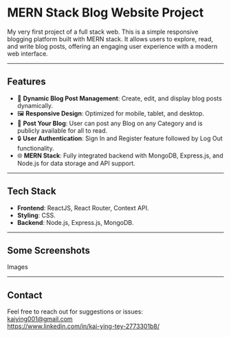 # **MERN Stack Blog Website Project**

My very first project of a full stack web. This is a simple responsive blogging platform built with MERN stack. It allows users to explore, read, and write blog posts, offering an engaging user experience with a modern web interface.

---

## **Features**

- 📄 **Dynamic Blog Post Management**: Create, edit, and display blog posts dynamically.   
- 🖼️ **Responsive Design**: Optimized for mobile, tablet, and desktop.  
- 📝 **Post Your Blog**: User can post any Blog on any Category and is publicly available for all to read.
- 🔒 **User Authentication**: Sign In and Register feature followed by Log Out functionality.
- 🌐 **MERN Stack**: Fully integrated backend with MongoDB, Express.js, and Node.js for data storage and API support.

---

## **Tech Stack**

- **Frontend**: ReactJS, React Router, Context API.  
- **Styling**: CSS.  
- **Backend**: Node.js, Express.js, MongoDB.  

---

## **Some Screenshots**

Images

---

## **Contact**

Feel free to reach out for suggestions or issues: \
kaiying001@gmail.com \
https://www.linkedin.com/in/kai-ying-tey-2773301b8/
